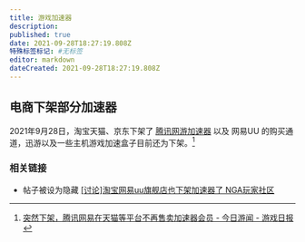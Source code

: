 ```yaml
---
title: 游戏加速器
description:
published: true
date: 2021-09-28T18:27:19.808Z
特殊标签标记: #无标签
editor: markdown
dateCreated: 2021-09-28T18:27:19.808Z
---
```


## 电商下架部分加速器

2021年9月28日，淘宝天猫、京东下架了 [腾讯网游加速器](/company/腾讯/腾讯网游加速器.md) 以及 网易UU 的购买通道，迅游以及一些主机游戏加速盒子目前还为下架。[^202109]

[^202109]: [突然下架，腾讯网易在天猫等平台不再售卖加速器会员 - 今日游闻 - 游戏日报](https://web.archive.org/web/20210928101817/http://news.yxrb.net/202109/28225355.html)

### 相关链接

+ 帖子被设为隐藏 [[讨论]淘宝网易uu旗舰店也下架加速器了 NGA玩家社区](https://archive.is/J2Fop "https://bbs.nga.cn/read.php?tid=28703273")
